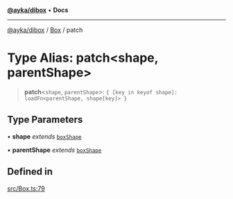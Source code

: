 [**@ayka/dibox**](../../../README.md) • **Docs**

***

[@ayka/dibox](../../../globals.md) / [Box](../README.md) / patch

# Type Alias: patch\<shape, parentShape\>

> **patch**\<`shape`, `parentShape`\>: `{ [key in keyof shape]: loadFn<parentShape, shape[key]> }`

## Type Parameters

• **shape** *extends* [`boxShape`](boxShape.md)

• **parentShape** *extends* [`boxShape`](boxShape.md)

## Defined in

[src/Box.ts:79](https://github.com/AndreyMork/dibox/blob/32667f725c68d64dc5c8fc9751dde5370b7962d5/src/Box.ts#L79)
